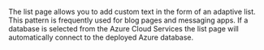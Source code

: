 The list page allows you to add custom text in the form of an adaptive list. This pattern is frequently used for blog pages and messaging apps. If a database is selected from the Azure Cloud Services the list page will automatically connect to the deployed Azure database.
